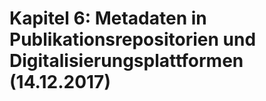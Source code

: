 # Kapitel 6: Metadaten in Publikationsrepositorien und Digitalisierungsplattformen \(14.12.2017\)




